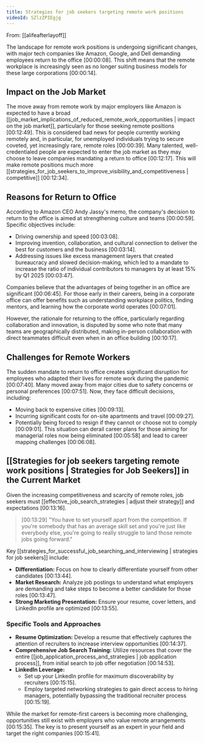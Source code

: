 ```yaml
---
title: Strategies for job seekers targeting remote work positions
videoId: SZlzZPIEgjg
---
```


From: [[alifeafterlayoff]] <br/> 

The landscape for remote work positions is undergoing significant changes, with major tech companies like Amazon, Google, and Dell demanding employees return to the office [00:00:08]. This shift means that the remote workplace is increasingly seen as no longer suiting business models for these large corporations [00:00:14].

## Impact on the Job Market
The move away from remote work by major employers like Amazon is expected to have a broad [[job_market_implications_of_reduced_remote_work_opportunities | impact on the job market]], particularly for those seeking remote positions [00:12:49]. This is considered bad news for people currently working remotely and, in particular, for unemployed individuals trying to secure coveted, yet increasingly rare, remote roles [00:00:39]. Many talented, well-credentialed people are expected to enter the job market as they may choose to leave companies mandating a return to office [00:12:17]. This will make remote positions much more [[strategies_for_job_seekers_to_improve_visibility_and_competitiveness | competitive]] [00:12:34].

## Reasons for Return to Office
According to Amazon CEO Andy Jassy's memo, the company's decision to return to the office is aimed at strengthening culture and teams [00:00:59]. Specific objectives include:
*   Driving ownership and speed [00:03:08].
*   Improving invention, collaboration, and cultural connection to deliver the best for customers and the business [00:03:14].
*   Addressing issues like excess management layers that created bureaucracy and slowed decision-making, which led to a mandate to increase the ratio of individual contributors to managers by at least 15% by Q1 2025 [00:03:47].

Companies believe that the advantages of being together in an office are significant [00:06:45]. For those early in their careers, being in a corporate office can offer benefits such as understanding workplace politics, finding mentors, and learning how the corporate world operates [00:07:01].

However, the rationale for returning to the office, particularly regarding collaboration and innovation, is disputed by some who note that many teams are geographically distributed, making in-person collaboration with direct teammates difficult even when in an office building [00:10:17].

## Challenges for Remote Workers
The sudden mandate to return to office creates significant disruption for employees who adapted their lives for remote work during the pandemic [00:07:40]. Many moved away from major cities due to safety concerns or personal preferences [00:07:51]. Now, they face difficult decisions, including:
*   Moving back to expensive cities [00:09:13].
*   Incurring significant costs for on-site apartments and travel [00:09:27].
*   Potentially being forced to resign if they cannot or choose not to comply [00:09:01].
This situation can derail career plans for those aiming for managerial roles now being eliminated [00:05:58] and lead to career mapping challenges [00:06:08].

## [[Strategies for job seekers targeting remote work positions | Strategies for Job Seekers]] in the Current Market
Given the increasing competitiveness and scarcity of remote roles, job seekers must [[effective_job_search_strategies | adjust their strategy]] and expectations [00:13:16].

> [00:13:29] "You have to set yourself apart from the competition. If you're somebody that has an average skill set and you're just like everybody else, you're going to really struggle to land those remote jobs going forward."

Key [[strategies_for_successful_job_searching_and_interviewing | strategies for job seekers]] include:

*   **Differentiation:** Focus on how to clearly differentiate yourself from other candidates [00:13:44].
*   **Market Research:** Analyze job postings to understand what employers are demanding and take steps to become a better candidate for those roles [00:13:47].
*   **Strong Marketing Presentation:** Ensure your resume, cover letters, and LinkedIn profile are optimized [00:13:55].

### Specific Tools and Approaches
*   **Resume Optimization:** Develop a resume that effectively captures the attention of recruiters to increase interview opportunities [00:14:37].
*   **Comprehensive Job Search Training:** Utilize resources that cover the entire [[job_application_process_and_strategies | job application process]], from initial search to job offer negotiation [00:14:53].
*   **LinkedIn Leverage:**
    *   Set up your LinkedIn profile for maximum discoverability by recruiters [00:15:15].
    *   Employ targeted networking strategies to gain direct access to hiring managers, potentially bypassing the traditional recruiter process [00:15:19].

While the market for remote-first careers is becoming more challenging, opportunities still exist with employers who value remote arrangements [00:15:35]. The key is to present yourself as an expert in your field and target the right companies [00:15:41].